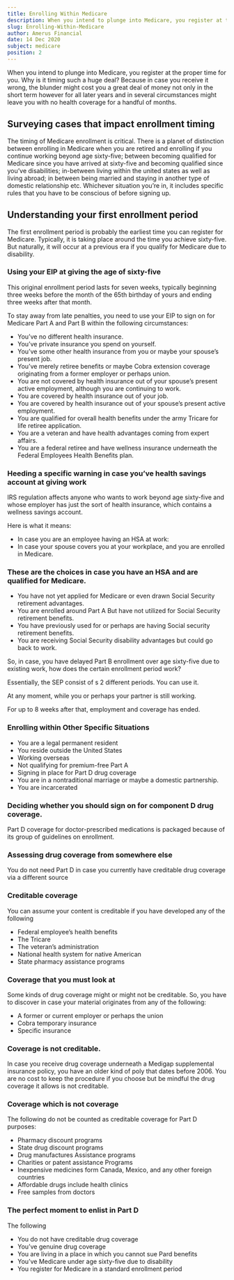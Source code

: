 ```yaml
---
title: Enrolling Within Medicare
description: When you intend to plunge into Medicare, you register at the proper time for you. Why is it timing such a huge deal? ...
slug: Enrolling-Within-Medicare
author: Amerus Financial
date: 14 Dec 2020
subject: medicare
position: 2
---
```


When you intend to plunge into Medicare, you register at the proper time for you. Why is it timing such a huge deal? Because in case you receive it wrong, the blunder might cost you a great deal of money not only in the short term however for all later years and in several circumstances might leave you with no health coverage for a handful of months.

## Surveying cases that impact enrollment timing

The timing of Medicare enrollment is critical. There is a planet of distinction between enrolling in Medicare when you are retired and enrolling if you continue working beyond age sixty-five; between becoming qualified for Medicare since you have arrived at sixty-five and becoming qualified since you’ve disabilities; in-between living within the united states as well as living abroad; in between being married and staying in another type of domestic relationship etc. Whichever situation you’re in, it includes specific rules that you have to be conscious of before signing up.

## Understanding your first enrollment period

The first enrollment period is probably the earliest time you can register for Medicare. Typically, it is taking place around the time you achieve sixty-five. But naturally, it will occur at a previous era if you qualify for Medicare due to disability.

### Using your EIP at giving the age of sixty-five

This original enrollment period lasts for seven weeks, typically beginning three weeks before the month of the 65th birthday of yours and ending three weeks after that month.

To stay away from late penalties, you need to use your EIP to sign on for Medicare Part A and Part B within the following circumstances:

- You’ve no different health insurance.
- You’ve private insurance you spend on yourself.
- You’ve some other health insurance from you or maybe your spouse’s present job.
- You’ve merely retiree benefits or maybe Cobra extension coverage originating from a former employer or perhaps union.
- You are not covered by health insurance out of your spouse’s present active employment, although you are continuing to work.
- You are covered by health insurance out of your job.
- You are covered by health insurance out of your spouse’s present active employment.
- You are qualified for overall health benefits under the army Tricare for life retiree application.
- You are a veteran and have health advantages coming from expert affairs.
- You are a federal retiree and have wellness insurance underneath the Federal Employees Health Benefits plan.

### Heeding a specific warning in case you’ve health savings account at giving work

IRS regulation affects anyone who wants to work beyond age sixty-five and whose employer has just the sort of health insurance, which contains a wellness savings account.

Here is what it means:

- In case you are an employee having an HSA at work:
- In case your spouse covers you at your workplace, and you are enrolled in Medicare.

### These are the choices in case you have an HSA and are qualified for Medicare.

- You have not yet applied for Medicare or even drawn Social Security retirement advantages.
- You are enrolled around Part A But have not utilized for Social Security retirement benefits.
- You have previously used for or perhaps are having Social security retirement benefits.
- You are receiving Social Security disability advantages but could go back to work.

So, in case, you have delayed Part B enrollment over age sixty-five due to existing work, how does the certain enrollment period work?

Essentially, the SEP consist of s 2 different periods. You can use it.

At any moment, while you or perhaps your partner is still working.

For up to 8 weeks after that, employment and coverage has ended.

### Enrolling within Other Specific Situations

- You are a legal permanent resident
- You reside outside the United States
- Working overseas
- Not qualifying for premium-free Part A
- Signing in place for Part D drug coverage
- You are in a nontraditional marriage or maybe a domestic partnership.
- You are incarcerated

### Deciding whether you should sign on for component D drug coverage.

Part D coverage for doctor-prescribed medications is packaged because of its group of guidelines on enrollment.

### Assessing drug coverage from somewhere else

You do not need Part D in case you currently have creditable drug coverage via a different source

### Creditable coverage

You can assume your content is creditable if you have developed any of the following

- Federal employee’s health benefits
- The Tricare
- The veteran’s administration
- National health system for native American
- State pharmacy assistance programs

### Coverage that you must look at

Some kinds of drug coverage might or might not be creditable. So, you have to discover in case your material originates from any of the following:

- A former or current employer or perhaps the union
- Cobra temporary insurance
- Specific insurance

### Coverage is not creditable.

In case you receive drug coverage underneath a Medigap supplemental insurance policy, you have an older kind of poly that dates before 2006. You are no cost to keep the procedure if you choose but be mindful the drug coverage it allows is not creditable.

### Coverage which is not coverage

The following do not be counted as creditable coverage for Part D purposes:

- Pharmacy discount programs
- State drug discount programs
- Drug manufactures Assistance programs
- Charities or patent assistance Programs
- Inexpensive medicines form Canada, Mexico, and any other foreign countries
- Affordable drugs include health clinics
- Free samples from doctors

### The perfect moment to enlist in Part D

The following

- You do not have creditable drug coverage
- You’ve genuine drug coverage
- You are living in a place in which you cannot sue Pard benefits
- You’ve Medicare under age sixty-five due to disability
- You register for Medicare in a standard enrollment period
